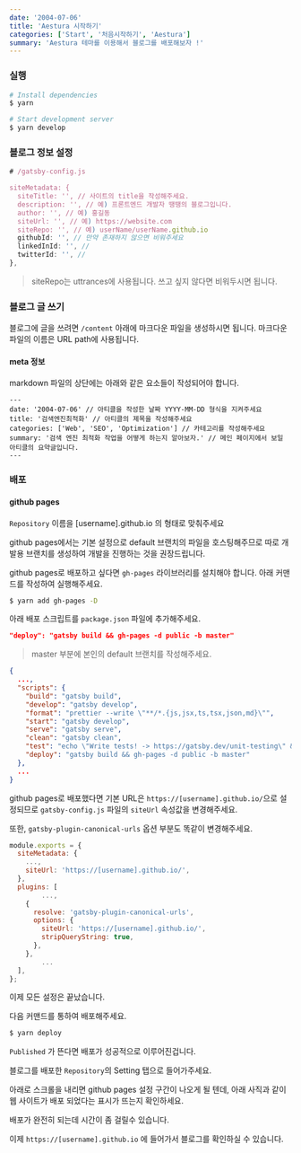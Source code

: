```yaml
---
date: '2004-07-06'
title: 'Aestura 시작하기'
categories: ['Start', '처음시작하기', 'Aestura']
summary: 'Aestura 테마를 이용해서 블로그를 배포해보자 !'
---
```


### 실행

```sh
# Install dependencies
$ yarn

# Start development server
$ yarn develop
```

### 블로그 정보 설정

```js
# /gatsby-config.js

siteMetadata: {
  siteTitle: '', // 사이트의 title을 작성해주세요.
  description: '', // 예) 프론트엔드 개발자 땡땡의 블로그입니다.
  author: '', // 예) 홍길동
  siteUrl: '', // 예) https://website.com
  siteRepo: '', // 예) userName/userName.github.io
  githubId: '', // 만약 존재하지 않으면 비워주세요
  linkedInId: '', //
  twitterId: '', //
},
```

> siteRepo는 uttrances에 사용됩니다. 쓰고 싶지 않다면 비워두시면 됩니다.

### 블로그 글 쓰기

블로그에 글을 쓰려면 `/content` 아래에 마크다운 파일을 생성하시면 됩니다. 마크다운 파일의 이름은 URL path에 사용됩니다.

#### meta 정보

markdown 파일의 상단에는 아래와 같은 요소들이 작성되어야 합니다.

```
---
date: '2004-07-06' // 아티클을 작성한 날짜 YYYY-MM-DD 형식을 지켜주세요
title: '검색엔진최적화' // 아티클의 제목을 작성해주세요
categories: ['Web', 'SEO', 'Optimization'] // 카테고리를 작성해주세요
summary: '검색 엔진 최적화 작업을 어떻게 하는지 알아보자.' // 메인 페이지에서 보일 아티클의 요약글입니다.
---
```

### 배포

#### github pages

`Repository` 이름을 [username].github.io 의 형태로 맞춰주세요

github pages에서는 기본 설정으로 default 브랜치의 파일을 호스팅해주므로 따로 개발용 브랜치를 생성하여 개발을 진행하는 것을 권장드립니다.

github pages로 배포하고 싶다면 `gh-pages` 라이브러리를 설치해야 합니다. 아래 커맨드를 작성하여 실행해주세요.

```sh
$ yarn add gh-pages -D
```

아래 배포 스크립트를 `package.json` 파일에 추가해주세요.

```json
"deploy": "gatsby build && gh-pages -d public -b master"
```

> master 부분에 본인의 default 브랜치를 작성해주세요.

```json
{
  ...,
  "scripts": {
    "build": "gatsby build",
    "develop": "gatsby develop",
    "format": "prettier --write \"**/*.{js,jsx,ts,tsx,json,md}\"",
    "start": "gatsby develop",
    "serve": "gatsby serve",
    "clean": "gatsby clean",
    "test": "echo \"Write tests! -> https://gatsby.dev/unit-testing\" && exit 1",
    "deploy": "gatsby build && gh-pages -d public -b master"
  },
  ...
}
```

github pages로 배포했다면 기본 URL은 `https://[username].github.io/`으로 설정되므로 `gatsby-config.js` 파일의 `siteUrl` 속성값을 변경해주세요.

또한, `gatsby-plugin-canonical-urls` 옵션 부분도 똑같이 변경해주세요.

```js
module.exports = {
  siteMetadata: {
    ...,
    siteUrl: 'https://[username].github.io/',
  },
  plugins: [
		...,
    {
      resolve: 'gatsby-plugin-canonical-urls',
      options: {
        siteUrl: 'https://[username].github.io/',
        stripQueryString: true,
      },
    },
		...
  ],
};
```

이제 모든 설정은 끝났습니다.

다음 커맨드를 통하여 배포해주세요.

```sh
$ yarn deploy
```

`Published` 가 뜬다면 배포가 성공적으로 이루어진겁니다.

블로그를 배포한 `Repository`의 Setting 탭으로 들어가주세요.

아래로 스크롤을 내리면 github pages 설정 구간이 나오게 될 텐데, 아래 사직과 같이 웹 사이트가 배포 되었다는 표시가 뜨는지 확인하세요.

배포가 완전히 되는데 시간이 좀 걸릴수 있습니다.

이제 `https://[username].github.io` 에 들어가서 블로그를 확인하실 수 있습니다.
